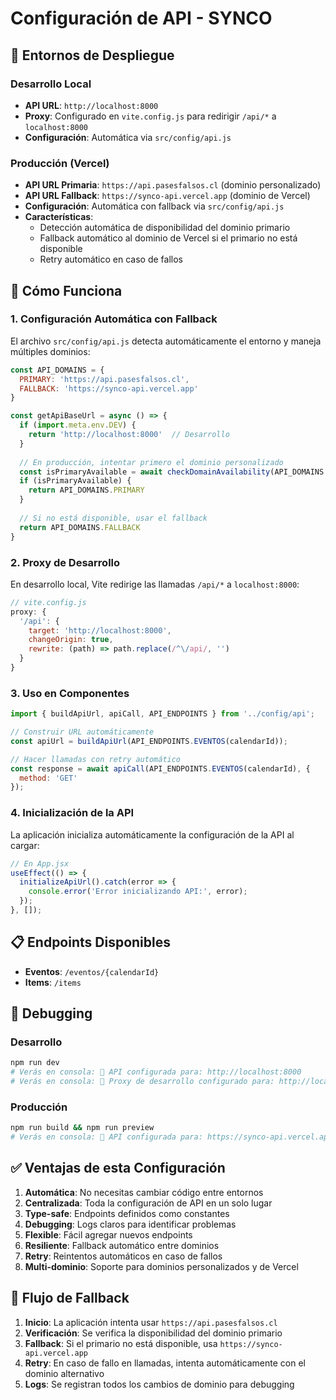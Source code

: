 # Configuración de API - SYNCO

## 🚀 Entornos de Despliegue

### Desarrollo Local
- **API URL**: `http://localhost:8000`
- **Proxy**: Configurado en `vite.config.js` para redirigir `/api/*` a `localhost:8000`
- **Configuración**: Automática via `src/config/api.js`

### Producción (Vercel)
- **API URL Primaria**: `https://api.pasesfalsos.cl` (dominio personalizado)
- **API URL Fallback**: `https://synco-api.vercel.app` (dominio de Vercel)
- **Configuración**: Automática con fallback via `src/config/api.js`
- **Características**: 
  - Detección automática de disponibilidad del dominio primario
  - Fallback automático al dominio de Vercel si el primario no está disponible
  - Retry automático en caso de fallos

## 🔧 Cómo Funciona

### 1. Configuración Automática con Fallback
El archivo `src/config/api.js` detecta automáticamente el entorno y maneja múltiples dominios:
```javascript
const API_DOMAINS = {
  PRIMARY: 'https://api.pasesfalsos.cl',
  FALLBACK: 'https://synco-api.vercel.app'
}

const getApiBaseUrl = async () => {
  if (import.meta.env.DEV) {
    return 'http://localhost:8000'  // Desarrollo
  }
  
  // En producción, intentar primero el dominio personalizado
  const isPrimaryAvailable = await checkDomainAvailability(API_DOMAINS.PRIMARY)
  if (isPrimaryAvailable) {
    return API_DOMAINS.PRIMARY
  }
  
  // Si no está disponible, usar el fallback
  return API_DOMAINS.FALLBACK
}
```

### 2. Proxy de Desarrollo
En desarrollo local, Vite redirige las llamadas `/api/*` a `localhost:8000`:
```javascript
// vite.config.js
proxy: {
  '/api': {
    target: 'http://localhost:8000',
    changeOrigin: true,
    rewrite: (path) => path.replace(/^\/api/, '')
  }
}
```

### 3. Uso en Componentes
```javascript
import { buildApiUrl, apiCall, API_ENDPOINTS } from '../config/api';

// Construir URL automáticamente
const apiUrl = buildApiUrl(API_ENDPOINTS.EVENTOS(calendarId));

// Hacer llamadas con retry automático
const response = await apiCall(API_ENDPOINTS.EVENTOS(calendarId), {
  method: 'GET'
});
```

### 4. Inicialización de la API
La aplicación inicializa automáticamente la configuración de la API al cargar:
```javascript
// En App.jsx
useEffect(() => {
  initializeApiUrl().catch(error => {
    console.error('Error inicializando API:', error);
  });
}, []);
```

## 📋 Endpoints Disponibles

- **Eventos**: `/eventos/{calendarId}`
- **Items**: `/items`

## 🐛 Debugging

### Desarrollo
```bash
npm run dev
# Verás en consola: 🔗 API configurada para: http://localhost:8000
# Verás en consola: 🔄 Proxy de desarrollo configurado para: http://localhost:8000
```

### Producción
```bash
npm run build && npm run preview
# Verás en consola: 🔗 API configurada para: https://synco-api.vercel.app
```

## ✅ Ventajas de esta Configuración

1. **Automática**: No necesitas cambiar código entre entornos
2. **Centralizada**: Toda la configuración de API en un solo lugar
3. **Type-safe**: Endpoints definidos como constantes
4. **Debugging**: Logs claros para identificar problemas
5. **Flexible**: Fácil agregar nuevos endpoints
6. **Resiliente**: Fallback automático entre dominios
7. **Retry**: Reintentos automáticos en caso de fallos
8. **Multi-dominio**: Soporte para dominios personalizados y de Vercel

## 🔄 Flujo de Fallback

1. **Inicio**: La aplicación intenta usar `https://api.pasesfalsos.cl`
2. **Verificación**: Se verifica la disponibilidad del dominio primario
3. **Fallback**: Si el primario no está disponible, usa `https://synco-api.vercel.app`
4. **Retry**: En caso de fallo en llamadas, intenta automáticamente con el dominio alternativo
5. **Logs**: Se registran todos los cambios de dominio para debugging
